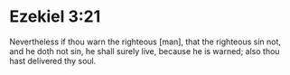# Ezekiel 3:21

Nevertheless if thou warn the righteous [man], that the righteous sin not, and he doth not sin, he shall surely live, because he is warned; also thou hast delivered thy soul.